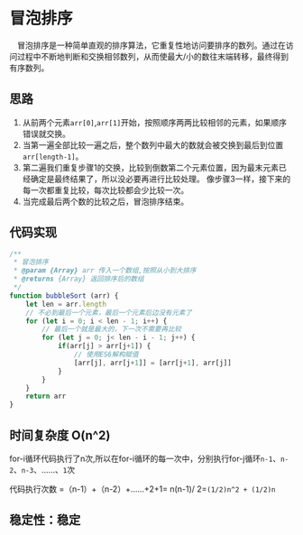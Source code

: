 # 冒泡排序
 冒泡排序是一种简单直观的排序算法，它重复性地访问要排序的数列。通过在访问过程中不断地判断和交换相邻数列，从而使最大/小的数往末端转移，最终得到有序数列。
## 思路
1. 从前两个元素`arr[0]`,`arr[1]`开始，按照顺序两两比较相邻的元素，如果顺序错误就交换。
2. 当第一遍全部比较一遍之后，整个数列中最大的数就会被交换到最后到位置`arr[length-1]`。
3. 第二遍我们重复步骤1的交换，比较到倒数第二个元素位置，因为最末元素已经确定是最终结果了，所以没必要再进行比较处理。
像步骤3一样，接下来的每一次都重复比较，每次比较都会少比较一次。
4. 当完成最后两个数的比较之后，冒泡排序结束。
## 代码实现
```javascript
/**
 * 冒泡排序
 * @param {Array} arr 传入一个数组,按照从小到大排序
 * @returns {Array} 返回排序后的数组
 */
function bubbleSort (arr) {
    let len = arr.length
	// 不必到最后一个元素，最后一个元素后边没有元素了
    for (let i = 0; i < len - 1; i++) {
        // 最后一个就是最大的，下一次不需要再比较
        for (let j = 0; j< len - i - 1; j++) {
            if(arr[j] > arr[j+1]) {
                // 使用ES6解构赋值
                [arr[j], arr[j+1]] = [arr[j+1], arr[j]]
            }
        }
    }
    return arr
}
```
## 时间复杂度 O(n^2)
for-i循环代码执行了n次,所以在for-i循环的每一次中，分别执行for-j循环`n-1`、`n-2`、`n-3`、……、`1`次

代码执行次数 =（n-1）+（n-2）+……+2+1= n(n-1)/ 2=`(1/2)n^2 + (1/2)n`
## 稳定性：稳定